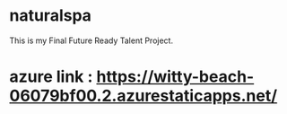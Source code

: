 # naturalspa
This is my Final Future Ready Talent Project.
# azure link : https://witty-beach-06079bf00.2.azurestaticapps.net/
